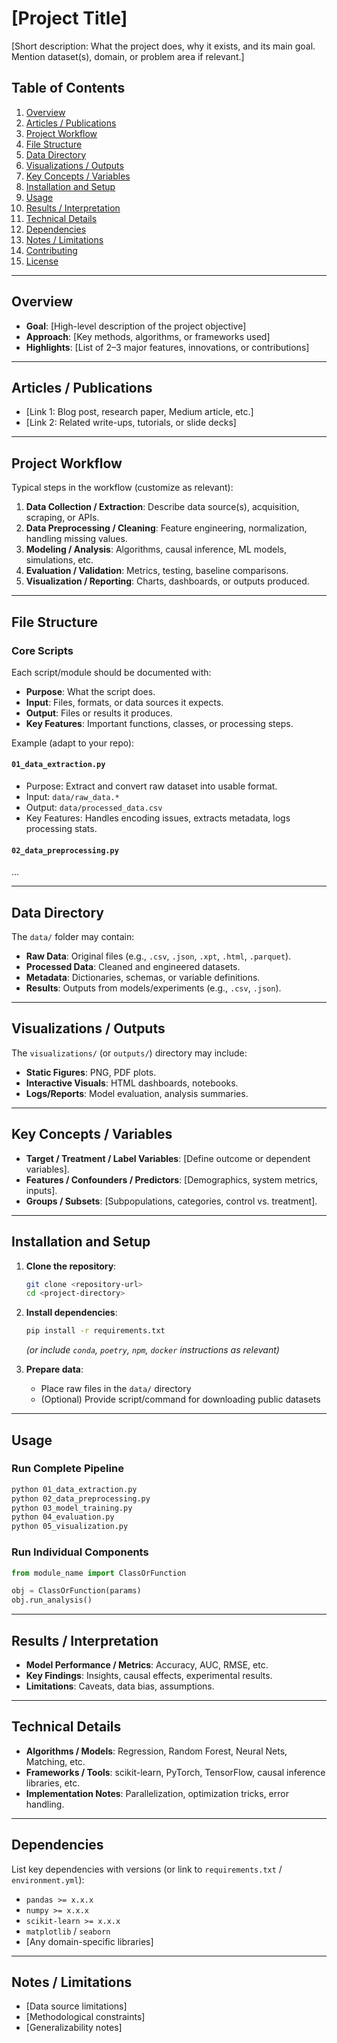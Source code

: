 # \[Project Title]

\[Short description: What the project does, why it exists, and its main goal. Mention dataset(s), domain, or problem area if relevant.]

## Table of Contents

1. [Overview](#overview)
2. [Articles / Publications](#articles--publications)
3. [Project Workflow](#project-workflow)
4. [File Structure](#file-structtemure)
5. [Data Directory](#data-directory)
6. [Visualizations / Outputs](#visualizations--outputs)
7. [Key Concepts / Variables](#key-concepts--variables)
8. [Installation and Setup](#installation-and-setup)
9. [Usage](#usage)
10. [Results / Interpretation](#results--interpretation)
11. [Technical Details](#technical-details)
12. [Dependencies](#dependencies)
13. [Notes / Limitations](#notes--limitations)
14. [Contributing](#contributing)
15. [License](#license)

---

## Overview

* **Goal**: \[High-level description of the project objective]
* **Approach**: \[Key methods, algorithms, or frameworks used]
* **Highlights**: \[List of 2–3 major features, innovations, or contributions]

---

## Articles / Publications

* \[Link 1: Blog post, research paper, Medium article, etc.]
* \[Link 2: Related write-ups, tutorials, or slide decks]

---

## Project Workflow

Typical steps in the workflow (customize as relevant):

1. **Data Collection / Extraction**: Describe data source(s), acquisition, scraping, or APIs.
2. **Data Preprocessing / Cleaning**: Feature engineering, normalization, handling missing values.
3. **Modeling / Analysis**: Algorithms, causal inference, ML models, simulations, etc.
4. **Evaluation / Validation**: Metrics, testing, baseline comparisons.
5. **Visualization / Reporting**: Charts, dashboards, or outputs produced.

---

## File Structure

### Core Scripts

Each script/module should be documented with:

* **Purpose**: What the script does.
* **Input**: Files, formats, or data sources it expects.
* **Output**: Files or results it produces.
* **Key Features**: Important functions, classes, or processing steps.

Example (adapt to your repo):

#### `01_data_extraction.py`

* Purpose: Extract and convert raw dataset into usable format.
* Input: `data/raw_data.*`
* Output: `data/processed_data.csv`
* Key Features: Handles encoding issues, extracts metadata, logs processing stats.

#### `02_data_preprocessing.py`

...

---

## Data Directory

The `data/` folder may contain:

* **Raw Data**: Original files (e.g., `.csv`, `.json`, `.xpt`, `.html`, `.parquet`).
* **Processed Data**: Cleaned and engineered datasets.
* **Metadata**: Dictionaries, schemas, or variable definitions.
* **Results**: Outputs from models/experiments (e.g., `.csv`, `.json`).

---

## Visualizations / Outputs

The `visualizations/` (or `outputs/`) directory may include:

* **Static Figures**: PNG, PDF plots.
* **Interactive Visuals**: HTML dashboards, notebooks.
* **Logs/Reports**: Model evaluation, analysis summaries.

---

## Key Concepts / Variables

* **Target / Treatment / Label Variables**: \[Define outcome or dependent variables].
* **Features / Confounders / Predictors**: \[Demographics, system metrics, inputs].
* **Groups / Subsets**: \[Subpopulations, categories, control vs. treatment].

---

## Installation and Setup

1. **Clone the repository**:

   ```bash
   git clone <repository-url>
   cd <project-directory>
   ```

2. **Install dependencies**:

   ```bash
   pip install -r requirements.txt
   ```

   *(or include `conda`, `poetry`, `npm`, `docker` instructions as relevant)*

3. **Prepare data**:

   * Place raw files in the `data/` directory
   * (Optional) Provide script/command for downloading public datasets

---

## Usage

### Run Complete Pipeline

```bash
python 01_data_extraction.py
python 02_data_preprocessing.py
python 03_model_training.py
python 04_evaluation.py
python 05_visualization.py
```

### Run Individual Components

```python
from module_name import ClassOrFunction

obj = ClassOrFunction(params)
obj.run_analysis()
```

---

## Results / Interpretation

* **Model Performance / Metrics**: Accuracy, AUC, RMSE, etc.
* **Key Findings**: Insights, causal effects, experimental results.
* **Limitations**: Caveats, data bias, assumptions.

---

## Technical Details

* **Algorithms / Models**: Regression, Random Forest, Neural Nets, Matching, etc.
* **Frameworks / Tools**: scikit-learn, PyTorch, TensorFlow, causal inference libraries, etc.
* **Implementation Notes**: Parallelization, optimization tricks, error handling.

---

## Dependencies

List key dependencies with versions (or link to `requirements.txt` / `environment.yml`):

* `pandas >= x.x.x`
* `numpy >= x.x.x`
* `scikit-learn >= x.x.x`
* `matplotlib` / `seaborn`
* \[Any domain-specific libraries]

---

## Notes / Limitations

* \[Data source limitations]
* \[Methodological constraints]
* \[Generalizability notes]
